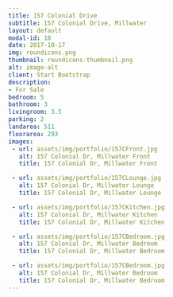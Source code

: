 ```yaml
---
title: 157 Colonial Drive
subtitle: 157 Colonial Drive, Millwater
layout: default
modal-id: 10
date: 2017-10-17
img: roundicons.png
thumbnail: roundicons-thumbnail.png
alt: image-alt
client: Start Bootstrap
description:
- For Sale
bedroom: 5
bathroom: 3
livingroom: 3.5
parking: 2
landarea: 511
floorarea: 293
images:
 - url: assets/img/portfolio/157CFront.jpg
   alt: 157 Colonial Dr, Millwater Front
   title: 157 Colonial Dr, Millwater Front

 - url: assets/img/portfolio/157CLounge.jpg
   alt: 157 Colonial Dr, Millwater Lounge
   title: 157 Colonial Dr, Millwater Lounge

 - url: assets/img/portfolio/157CKitchen.jpg
   alt: 157 Colonial Dr, Millwater Kitchen
   title: 157 Colonial Dr, Millwater Kitchen

 - url: assets/img/portfolio/157CBedroom.jpg
   alt: 157 Colonial Dr, Millwater Bedroom
   title: 157 Colonial Dr, Millwater Bedroom

 - url: assets/img/portfolio/157CBedroom.jpg
   alt: 157 Colonial Dr, Millwater Bedroom
   title: 157 Colonial Dr, Millwater Bedroom
---
```


